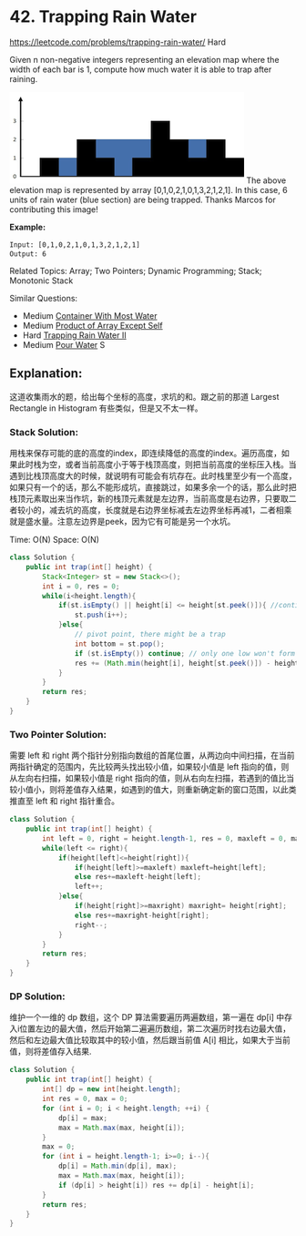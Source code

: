 # 42. Trapping Rain Water
<https://leetcode.com/problems/trapping-rain-water/>
Hard

Given n non-negative integers representing an elevation map where the width of each bar is 1, compute how much water it is able to trap after raining.

![alt text](../resources/rainwatertrap.png) 
The above elevation map is represented by array [0,1,0,2,1,0,1,3,2,1,2,1]. In this case, 6 units of rain water (blue section) are being trapped. Thanks Marcos for contributing this image!

**Example:**

    Input: [0,1,0,2,1,0,1,3,2,1,2,1]
    Output: 6

Related Topics: Array; Two Pointers; Dynamic Programming; Stack; Monotonic Stack

Similar Questions: 
* Medium [Container With Most Water](https://leetcode.com/problems/container-with-most-water/)
* Medium [Product of Array Except Self](https://leetcode.com/problems/product-of-array-except-self/)
* Hard [Trapping Rain Water II](https://leetcode.com/problems/trapping-rain-water-ii/)
* Medium [Pour Water](https://leetcode.com/problems/pour-water/)
S
## Explanation:
这道收集雨水的题，给出每个坐标的高度，求坑的和。跟之前的那道 Largest Rectangle in Histogram 有些类似，但是又不太一样。
### Stack Solution: 
用栈来保存可能的底的高度的index，即连续降低的高度的index。遍历高度，如果此时栈为空，或者当前高度小于等于栈顶高度，则把当前高度的坐标压入栈。当遇到比栈顶高度大的时候，就说明有可能会有坑存在。此时栈里至少有一个高度，如果只有一个的话，那么不能形成坑，直接跳过，如果多余一个的话，那么此时把栈顶元素取出来当作坑，新的栈顶元素就是左边界，当前高度是右边界，只要取二者较小的，减去坑的高度，长度就是右边界坐标减去左边界坐标再减1，二者相乘就是盛水量。注意左边界是peek，因为它有可能是另一个水坑。

Time: O(N)
Space: O(N)

```java
class Solution {
    public int trap(int[] height) {
        Stack<Integer> st = new Stack<>();
        int i = 0, res = 0;
        while(i<height.length){
            if(st.isEmpty() || height[i] <= height[st.peek()]){ //continuous decline
                st.push(i++);
            }else{ 
                // pivot point, there might be a trap
                int bottom = st.pop();
                if (st.isEmpty()) continue; // only one low won't form a trap
                res += (Math.min(height[i], height[st.peek()]) - height[bottom]) * (i - st.peek() - 1);
            }
        }
        return res;
    }
}
```


### Two Pointer Solution: 
需要 left 和 right 两个指针分别指向数组的首尾位置，从两边向中间扫描，在当前两指针确定的范围内，先比较两头找出较小值，如果较小值是 left 指向的值，则从左向右扫描，如果较小值是 right 指向的值，则从右向左扫描，若遇到的值比当较小值小，则将差值存入结果，如遇到的值大，则重新确定新的窗口范围，以此类推直至 left 和 right 指针重合。

```java
class Solution {
    public int trap(int[] height) {
        int left = 0, right = height.length-1, res = 0, maxleft = 0, maxright = 0;
        while(left <= right){
            if(height[left]<=height[right]){
                if(height[left]>=maxleft) maxleft=height[left];
                else res+=maxleft-height[left];
                left++;
            }else{
                if(height[right]>=maxright) maxright= height[right];
                else res+=maxright-height[right];
                right--;
            }
        }
        return res;
    }
}
```

### DP Solution: 
维护一个一维的 dp 数组，这个 DP 算法需要遍历两遍数组，第一遍在 dp[i] 中存入i位置左边的最大值，然后开始第二遍遍历数组，第二次遍历时找右边最大值，然后和左边最大值比较取其中的较小值，然后跟当前值 A[i] 相比，如果大于当前值，则将差值存入结果.

```java
class Solution {
    public int trap(int[] height) {
        int[] dp = new int[height.length];
        int res = 0, max = 0;
        for (int i = 0; i < height.length; ++i) {
            dp[i] = max;
            max = Math.max(max, height[i]);
        }
        max = 0;
        for (int i = height.length-1; i>=0; i--){
            dp[i] = Math.min(dp[i], max);
            max = Math.max(max, height[i]);
            if (dp[i] > height[i]) res += dp[i] - height[i];
        }
        return res;
    }
}
```
